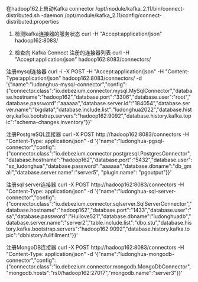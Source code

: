在hadoop162上启动Kafka connector
/opt/module/kafka_2.11/bin/connect-distributed.sh -daemon /opt/module/kafka_2.11/config/connect-distributed.properties

1.	检测kafka连接器的服务状态
      curl -H "Accept:application/json" hadoop162:8083/

2.	检查向 Kafka Connect 注册的连接器列表
      curl -H "Accept:application/json" hadoop162:8083/connectors/

注册mysql连接器
curl -i -X POST -H "Accept:application/json" -H "Content-Type:application/json" hadoop162:8083/connectors/ -d
'{"name":"ludonghua-mysql-connector","config":{"connector.class":"io.debezium.connector.mysql.MySqlConnector","database.hostname":"hadoop162","database.port":"3306","database.user":"root","database.password":"aaaaaa","database.server.id":"184054","database.server.name":"bigdata","database.include.list":"ludonghua2022","database.history.kafka.bootstrap.servers":"hadoop162:9092","database.history.kafka.topic":"schema-changes.inventory"}}'

注册PostgreSQL连接器
curl -X POST http://hadoop162:8083/connectors -H "Content-Type: application/json" -d
'{"name":"ludonghua-pgsql-connector","config":{"connector.class":"io.debezium.connector.postgresql.PostgresConnector","database.hostname":"hadoop162","database.port":"5432","database.user":"sz_ludonghua","database.password":"aaaaaa","database.dbname":"db_gmall","database.server.name":"server5", "plugin.name": "pgoutput"}}'

注册sql server连接器
curl -X POST http://hadoop162:8083/connectors -H "Content-Type: application/json" -d
'{"name":"ludonghua-sql-server-connector","config":{"connector.class":"io.debezium.connector.sqlserver.SqlServerConnector","database.hostname":"hadoop162","database.port":"1433","database.user":"sa","database.password":"Huilove521","database.dbname":"ludonghuadb","database.server.name":"server2","table.include.list":"dbo.stu","database.history.kafka.bootstrap.servers":"hadoop162:9092","database.history.kafka.topic":"dbhistory.fullfillment"}}'

注册MongoDB连接器
curl -X POST http://hadoop162:8083/connectors -H "Content-Type: application/json" -d
'{"name":"ludonghua-mongodb-connector","config":{"connector.class":"io.debezium.connector.mongodb.MongoDbConnector","mongodb.hosts":"rs0/hadoop162:27017","mongodb.name":"server3"}}'
